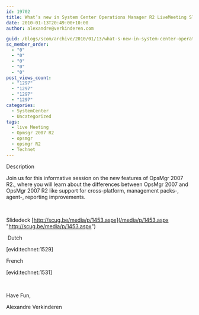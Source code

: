 ```yaml
---
id: 19702
title: What’s new in System Center Operations Manager R2 LiveMeeting SlideDeck
date: 2010-01-13T20:49:00+10:00
author: alexandre@verkinderen.com

guid: /blogs/scom/archive/2010/01/13/what-s-new-in-system-center-operations-manager-r2-livemeeting-slidedeck.aspx
sc_member_order:
  - "0"
  - "0"
  - "0"
  - "0"
  - "0"
post_views_count:
  - "1297"
  - "1297"
  - "1297"
  - "1297"
categories:
  - SystemCenter
  - Uncategorized
tags:
  - live Meeting
  - Opmsgr 2007 R2
  - opsmgr
  - opsmgr R2
  - Technet
---
```

Description

Join us for this informative session on the new features of OpsMgr 2007 R2., where you will learn about the differences between OpsMgr 2007 and OpsMgr 2007 R2 like support for cross-platform, management packs-, agent-, reporting improvements.

&nbsp;

Slidedeck [http://scug.be/media/p/1453.aspx](/media/p/1453.aspx "http://scug.be/media/p/1453.aspx")

&nbsp;Dutch

[evid:technet:1529]

French

[evid:technet:1531]

&nbsp;

Have Fun,

Alexandre Verkinderen
